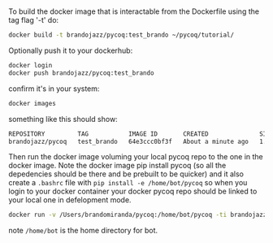 # 

To build the docker image that is interactable from the Dockerfile using the tag flag '-t' do:
```bash
docker build -t brandojazz/pycoq:test_brando ~/pycoq/tutorial/
```
Optionally push it to your dockerhub:
```bash
docker login
docker push brandojazz/pycoq:test_brando
```
confirm it's in your system:
```bash
docker images
```
something like this should show:
```bash
REPOSITORY         TAG           IMAGE ID       CREATED              SIZE
brandojazz/pycoq   test_brando   64e3ccc0bf3f   About a minute ago   1.33GB
```
Then run the docker image voluming your local pycoq repo to the one in the docker image.
Note the docker image pip install pycoq (so all the depedencies should be there and be prebuilt to be quicker)
and it also create a `.bashrc` file with `pip install -e /home/bot/pycoq` so when you login to your docker container 
your docker pycoq repo should be linked to your local one in defelopment mode.
```bash
docker run -v /Users/brandomiranda/pycoq:/home/bot/pycoq -ti brandojazz/pycoq:test_brando bash
```
note `/home/bot` is the home directory for bot.